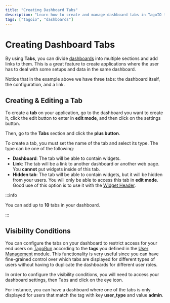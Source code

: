 ```yaml
---
title: "Creating Dashboard Tabs"
description: "Learn how to create and manage dashboard tabs in TagoIO to divide dashboards into multiple sections and add links to organize your applications effectively."
tags: ["tagoio", "dashboards"]
---
```


# Creating Dashboard Tabs

By using **Tabs**, you can divide [dashboards](/docs/tagoio/dashboards/) into multiple sections and add links to them. This is a great feature to create applications where the user has to deal with some setups and data in the same dashboard.

<!-- Dashboard tabs example image -->

Notice that in the example above we have three tabs: the dashboard itself, the configuration, and a link.

## Creating & Editing a Tab

To create a **tab** on your application, go to the dashboard you want to create it, click the edit button to enter in **edit mode**, and then click on the settings button.

<!-- Dashboard edit mode image -->

Then, go to the **Tabs** section and click the **plus button**.

<!-- Tabs section image -->

To create a tab, you must set the name of the tab and select its type. The type can be one of the following:

- **Dashboard**: The tab will be able to contain widgets.
- **Link**: The tab will be a link to another dashboard or another web page. You **cannot** put widgets inside of this tab.
- **Hidden tab**: The tab will be able to contain widgets, but it will be hidden from your users. You will only be able to access this tab in **edit mode**. Good use of this option is to use it with the [Widget Header](/docs/tagoio/widgets/widget-header).

<!-- Tab creation interface image -->
:::info

You can add up to **10** tabs in your dashboard.

:::

## Visibility Conditions

You can configure the tabs on your dashboard to restrict access for your end users on [TagoRun](/docs/tagoio/tagorun/) according to the **tags** you defined in the [User Management](/docs/tagoio/tagorun/access-management/) module. This functionality is very useful since you can have fine-grained control over which tabs are displayed for different types of users without having to duplicate the dashboards for different user roles.

In order to configure the visibility conditions, you will need to access your dashboard settings, then Tabs and click on the eye icon.

<!-- Visibility conditions interface image -->

For instance, you can have a dashboard where one of the tabs is only displayed for users that match the tag with key **user_type** and value **admin**.

<!-- Visibility conditions example image -->